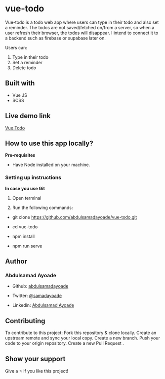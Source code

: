 # vue-todo
Vue-todo is a todo web app where users can type in their todo and also set a reminder. The todos are not saved/fetched on/from a server, so when a user refresh their browser, the todos will disappear. I intend to connect it to a backend such as firebase or supabase later on.

Users can:

1. Type in their todo
2. Set a reminder
3. Delete todo

## Built with
- Vue JS 
- SCSS

## Live demo link
[Vue Todo](https://vue-todo-app-2022.netlify.app)

## How to use this app locally?
**Pre-requisites**

- Have Node installed on your machine.

### Setting up instructions
**In case you use Git**

1. Open terminal

2. Run the following commands:

- git clone https://github.com/abdulsamadayoade/vue-todo.git

- cd vue-todo

- npm install

- npm run serve

## Author
### Abdulsamad Ayoade

- Github: [abdulsamadayoade](https://github.com/abdulsamadayoade) 

- Twitter: [@samadayoade](https://twitter.com/samadayoade)

- Linkedin: [Abdulsamad Ayoade](https://www.linkedin.com/in/abdulsamad-ayoade/)

## Contributing
To contribute to this project:
Fork this repository & clone locally.
Create an upstream remote and sync your local copy.
Create a new branch.
Push your code to your origin repository.
Create a new Pull Request .

## Show your support
Give a ⭐️ if you like this project!